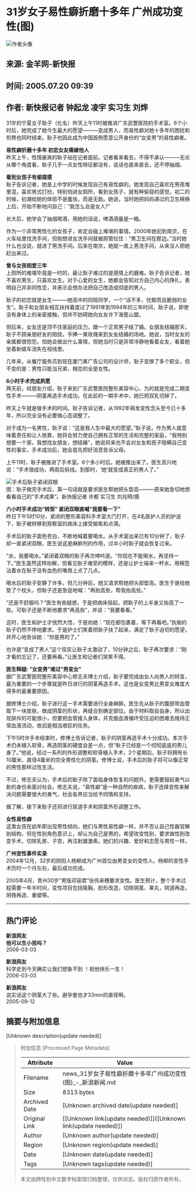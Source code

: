 # 31岁女子易性癖折磨十多年 广州成功变性(图)

![作者头像](//n.sinaimg.cn/default/622af858/20181010/default_avatar.jpg)

## 来源: 金羊网-新快报
## 时间: 2005.07.20 09:39
## 作者: 新快报记者 钟起龙 凌宇 实习生 刘烨

31岁的宁夏女子耿子（化名）昨天上午11时被推进广东武警医院的手术室。6个小时后，她完成了她今生最大的愿望———变成男人，而易性癖对她十多年的困扰和煎熬也同时结束。耿子也因此成为中国首例愿意公开身份的“女变男”的易性癖者。

**易性癖折磨十多年 初恋女友痛嫁他人**  
昨天上午，性情豪爽的耿子站在记者面前。记者看来看去，不得不承认———无论从哪个角度看，耿子几乎一点女性特征都没有，说话也直来直去，还不停抽烟。

**看到女孩子有偷窥感**  
耿子告诉记者，她是上中学的时候发现自己有易性癖的。她发现自己喜欢在男孩堆里混，喜欢男式打扮，特别怕进女厕所，看到女孩子，就有种偷窥的感觉。初二的时候，初潮给她的体验不是羞怯，而是无助。她说，当时她把妈妈递过的卫生棉换上后，开始不断地问自己：“我怎么会是女人?”

长大后，她学会了抽烟喝酒，用她的话说，啤酒酒量是一箱。

作为一个非常男性化的女孩子，肯定会碰上难堪的事情。2000年她初到南京，在火车站里找洗手间，但刚想进女洗手间就被厕管拉住：“男卫生间在那边。”当时她什么也没说，就进了男洗手间。后来在南京，她就一直上男洗手间，从来没人把她赶出来过。

**曾与女孩相爱三年**  
上厕所的难堪毕竟是一时的，最让耿子难过的是感情上的磨难。耿子告诉记者，她不喜欢男生，只喜欢女生。对于心爱的女生，她都会告知对方自己内心的挣扎，表明自己并非同性恋，并表示会想办法把自己改造成彻底的男人。

耿子的初恋就是女生———她高中的同班同学，一个“话不多，忧郁而且脆弱的女生”。耿子和女朋友相互扶持着度过了1991年到1994年的三年时间，耿子说，即使没有身体上的亲密接触，但并不妨碍她向女友许下海誓山盟。

但后来，女友还是顶不住家庭的压力，跟一个正常男子结了婚。女朋友结婚那天，耿子不顾亲朋好友的阻挠，手捧一束玫瑰来到女友结婚的场地。她说，当时女友的亲属都很惊恐，怕她会做出什么事情，但她当时只是异常冷静地看着女友，看着她坐着新娘车消失在视线里。

几年来，从餐厅服务员到现在厦门某广告公司的设计师，耿子变换了多个职业，但不变的是：男性只能当兄弟，相恋的全是女性。

**6小时手术完成夙愿**  
两天前，经朋友介绍，耿子来到广东武警医院整形美容中心，为的就是完成二期变性手术———阴茎再造手术成功。在此前的一期手术中，她已把双乳切掉了。

昨天上午就是做手术的时间。耿子告诉记者，从1992年萌发变性念头至今已十多年，所以完全没有必要做心态调整了。

对于成为一名男性，耿子说：“这是我人生中最大的愿望。”耿子说，作为男人就意味着责任和让人依靠，她将会努力使自己拥有正常的生活和完整的家庭，“我特别想要一个家。我想找女朋友，想结婚”，她说将来也不会对女友和孩子隐瞒自己变性的事实，手术成功后，她会首先把好消息告诉父母。

上午11时，耿子被推进了手术室。6个多小时后，她被推出来了。医生高兴地说：“手术很成功，两周后拆线。到那时，‘她’就变成真正的男人了。”

![手术后耿子紧闭双眼](http://image2.sina.com.cn/dy/c/2005-07-20/1121826389_gXaO7W.jpg)  
图：耿子做完手术后，第一句话就是要求医生帮她把头垫高———原来她急切地想看看自己的“手术成果”。新快报记者 许都 实习生 刘兆明/摄

**六小时手术成功“转型” 紧闭双眼直喊“我要看一下”**  
昨日下午5时10分，紧闭的整形美容科手术室大门打开，在4名医护人员的护送下，耿子被转移到观察室的病床上接受输氧和点滴。

手术后的耿子面色苍白，不断地喊着要喝水。从手术室出来已有10分钟了，耿子却一直紧闭双眼，医生说这是麻醉剂的作用，过半小时耿子就会恢复过来。

“水，我要喝水。”紧闭着双眼的耿子再次呻吟道。“你现在不能喝水，再坚持一下。”医生虽然这样劝解，但看见耿子难受的模样，还是让护士端来一杯水，用棉签沾着水在耿子没有血色的嘴唇上点了几点。

喝水后的耿子安静了许多。但几分钟后，她又请求帮她把头部垫高。医生于是给她垫了个枕头，但耿子还是急促地喊：“再抬高些，帮我抬高些。”

“还是不舒服吗？”医生有些疑惑，于是把病床摇起，把耿子的上半身又抬高了一些。可耿子还是不断地要求“再高些”，并说：“我要看看。”

这时，医生和护士才恍然大悟，于是劝她：“现在都包裹着，等下再看吧。”执拗的耿子仍然不停地要求。于是护士们笑着把耿子扶了起来，满足了耿子迫切的愿望，并开心地告诉她：“你是男的了。”

也许是“变成了男人”这个现实让耿子太激动了，10分钟之后，耿子再次要求：“刚才看的忘记了，还要再看。”让医生和记者们哭笑不得。

**医生释疑: “女变男”难过“男变女”**  
据广东武警医院整形美容中心修志夫博士介绍，耿子要完成由女人向男人的转变，最为重要的一个步骤就是昨日进行的阴茎再造手术，这也是女变男比男变女难度大得多的最重要原因。

据修博士介绍，耿子进行这一手术需要进行全身麻醉。医生先从耿子的腹部带血管取下一块皮肤，做成阴茎的形状，再缝合到确定部位。由于材料取自自身，所以出现排斥的可能很小，但要把血管接入身体，并克服血液循环受压迫的困难去维持正常血液流动，依旧是相当艰巨的任务。

下午5时许手术结束时，修博士告诉记者，耿子的阴茎再造手术十分成功。本次手术仍未植入软骨，再造阴茎的硬度会差一点，但“耿子已经是一个彻彻底底的男儿身了。”他说，经过一系列的外形调整和软骨植入手术，2个星期后，耿子将拥有长10厘米、直径4厘米的完全男性化的阴茎。修博士说，手术后的耿子将可以像正常的男性那样过性生活。

不过，修志夫认为，手术后的耿子除了面临身体恢复的问题外，更需要鼓起勇气以新的身份来面对社会。修志夫说，“易性癖”是一种自然的疾病，耿子选择变性来解决问题需要很大的勇气，社会各界应当给予同情和支持。

据了解，接下来耿子还将进行尿道手术和阴茎外形调整工作。

**女性易性癖**  
这类女孩在幼年即出现男性倾向，她们与男性易性癖一样，并不否认自己性器官解剖结构，但在性别角色意识上，却认为自己是男的，希望改变性别，要求做性别改变手术，切除乳房、子宫，再注射雄激素。她们的兴趣、爱好和志愿与男性一样。

**广州变性事件实录**  
2004年12月，32岁的阴阳人杨柳成为广州首位由男变女的变性人。杨柳的变性手术历时一个月左右，最后成功完成。

2005年4月，贵州30岁“男版邓丽君”张伟来穗要求变性。医生预计，整个手术过程需要一年半时间，变性项目包括隆胸，脸形改造，切除阴茎、睾丸，阴道再造，阴唇再造、重塑等。

---

## 热门评论
**新浪网友**  
**他可以生小孩吗？**  
2006-03-03

**新浪网友**  
科学走到今天确实让我们想象不到 ！祝他快乐一生！  
2006-03-03

**新浪网友**  
说实话这个阴茎大了些。避孕套也才33mm的直径啊。  
2005-09-12

## 摘要与附加信息

<!-- tcd_abstract -->
[Unknown description(update needed)]
<!-- tcd_abstract_end -->

> 附加信息 [Processed Page Metadata]
>
> | Attribute       | Value                                  |
> |-----------------|----------------------------------------|
> | Filename        | news_31岁女子易性癖折磨十多年广州成功变性(图)_-_新浪新闻.md                             |
> | Size            | 8313 bytes                           |
> | Archived Date   | [Unknown archived date(update needed)]                             |
> | Original Link   | [[Unknown link(update needed)]]([Unknown link(update needed)])                       |
> | Author          | [Unknown author(update needed)]                               |
> | Region          | [Unknown region(update needed)]                               |
> | Date            | [Unknown date(update needed)]                                 |
> | Tags            | [Unknown tags(update needed)]                                 |
>
> 本文由跨性别中文数字档案馆归档整理，仅供浏览。版权归原作者所有。
>